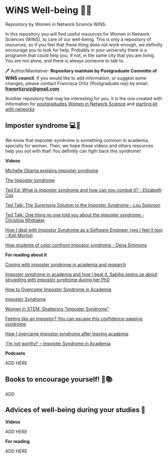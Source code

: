 
# WiNS Well-being 🌻📖

Repository by Women in Network Science WiNS.

In this repository you will find useful resources for Women in Network
Sciences (WiNS), to care of our well-being. This is only a repository of resources, 
so if you feel that these thing does not work enough, we definitly encourage you to look for help. 
Probably in your university there is a programm that could help you, if not, in the same city that you are living. 
You are not alone, and there is always someone to talk to. 

🖊 Author/Maintainer: **Repository maintain by Postgraduate Committe of
WiNS council**. If you would like to add information, or suggest some
changes, please contact Francisca Ortiz (Postgraduate rep) by email:
**<franortizruiz@gmail.com>**.

Another repository that may be interesting for you, it is the one
created with information for [postgraduates Women in Network
Science](https://github.com/FranciscaOrtizRuiz/wins_postgraduate) and 
[starting kit with networks](https://github.com/FranciscaOrtizRuiz/wins_startingwithnetworks)

## Imposter syndrome 💻💬

We know that imposter syndrome is something common in academia, specially for women. 
Then, we hope these videos and others resources help you out with that! You definitly can figth back this syndrome! 

**Videos**

[Michelle Obama explains imposter syndrome](https://www.youtube.com/watch?v=dumm_XfHkmY)

[The Imposter syndrome](https://www.youtube.com/watch?v=eqhUHyVpAwE)

[Ted Ed: What is imposter syndrome and how can you combat it? - Elizabeth Cox](https://www.youtube.com/watch?v=ZQUxL4Jm1Lo)

[Ted Talk: The Surprising Solution to the Imposter Syndrome - Lou Solomon](https://www.youtube.com/watch?v=whyUPLJZljE)

[Ted Talk: One thing no one told you about the imposter syndrome - Christina Whittaker](https://www.youtube.com/watch?v=OMzoyiAS878)

[How I deal with Impostor Syndrome as a Software Engineer (yes I feel it too) - Kati Morton](https://www.youtube.com/watch?v=DYPdsCN69lc)

[How students of color confront impostor syndrome - Dena Simmons](https://www.youtube.com/watch?v=8sQ2p89P0Us)

**For reading about it**

[Coping with imposter syndrome in academia and research](https://portlandpress.com/biochemist/article/42/3/62/225249/Coping-with-imposter-syndrome-in-academia-and)

[Imposter syndrome in academia and how I beat it. Sabiha opens up about struggling with impostor syndrome during her PhD](https://thelifeofscience.com/2020/05/30/imposter-syn-academia/)

[How to Overcome Imposter Syndrome in Academia](https://www.enago.com/academy/overcome-imposter-syndrome/)

[Imposter Syndrome](https://www.imperial.ac.uk/students/success-guide/pgr/professional-development/imposter-syndrome/)

[Women in STEM: Shattering “Imposter Syndrome”](https://www.nyas.org/magazines/beyond-2030-sustainable-development-for-the-next-frontier/women-in-stem-shattering-imposter-syndrome/)

[Feeling like an impostor? You can escape this confidence-sapping syndrome](https://www.theguardian.com/commentisfree/2017/sep/19/fraud-impostor-syndrome-confidence-self-esteem)

[How I overcame impostor syndrome after leaving academia](https://www.nature.com/articles/d41586-019-03036-y)

[‘I’m not worthy!’ – Imposter Syndrome in Academia](https://researchwhisperer.org/2016/02/02/imposter-syndrome/)

**Podcasts**

ADD HERE

## Books to encourage yourself! 🌻📚

ADD

## Advices of well-being during your studies 🔭

**Videos**

ADD HERE

**For reading**

ADD HERE


